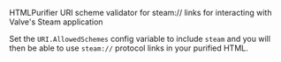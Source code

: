 HTMLPurifier URI scheme validator for steam:// links for interacting with Valve's Steam application

Set the `URI.AllowedSchemes` config variable to include `steam` and you will then be able to use `steam://` protocol links in your purified HTML.
